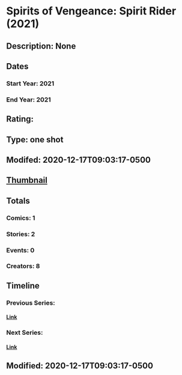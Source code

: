 # Spirits of Vengeance: Spirit Rider (2021)
## Description: None
## Dates
### Start Year: 2021
### End Year: 2021
## Rating: 
## Type: one shot
## Modifed: 2020-12-17T09:03:17-0500
## [Thumbnail](http://i.annihil.us/u/prod/marvel/i/mg/b/40/image_not_available.jpg)
## Totals
### Comics: 1
### Stories: 2
### Events: 0
### Creators: 8
## Timeline
### Previous Series: 
#### [Link]()
### Next Series: 
#### [Link]()
## Modified: 2020-12-17T09:03:17-0500
